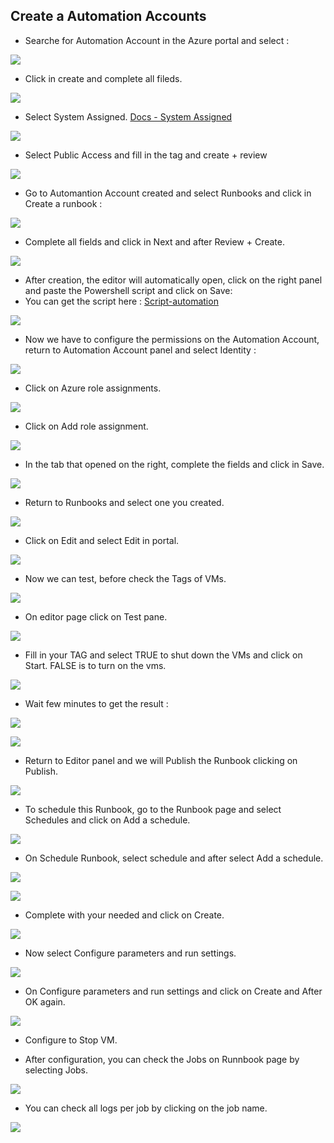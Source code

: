 ## Create a Automation Accounts

* Searche for Automation Account in the Azure portal and select : 

![](img/img01.png)

* Click in create and complete all fileds.

![](img/img02.png)

* Select System Assigned. [Docs - System Assigned](https://learn.microsoft.com/en-us/entra/identity/managed-identities-azure-resources/overview)

![](img/img03.png)

* Select Public Access and fill in the tag and create + review

![](img/img04.png)

* Go to Automantion Account created and select Runbooks and click in Create a runbook : 

![](img/img05.png)

* Complete all fields and click in Next and after Review + Create.

![](img/img06.png)

* After creation, the editor will automatically open, click on the right panel and paste the Powershell script and click on Save:
* You can get the script here : [Script-automation](script.ps1)

![](img/img07.png)

* Now we have to configure the permissions on the Automation Account, return to Automation Account panel and select Identity :

![](img/img08.png)

* Click on Azure role assignments.

![](img/img09.png)

* Click on Add role assignment.

![](img/img10.png)

* In the tab that opened on the right, complete the fields and click in Save.

![](img/img11.png)

* Return to Runbooks and select one you created.

![](img/img12.png)

* Click on Edit and select Edit in portal.

![](img/img13.png)

* Now we can test, before check the Tags of VMs.

![](img/img14.png)

* On editor page click on Test pane.

![](img/img15.png)

* Fill in your TAG and select TRUE to shut down the VMs and click on Start. FALSE is to turn on the vms.

![](img/img016.png)

* Wait few minutes to get the result :

![](img/img017.png)

![](img/img018.png)

* Return to Editor panel and we will Publish the Runbook clicking on Publish.

![](img/img019.png)

* To schedule this Runbook, go to the Runbook page and select Schedules and click on Add a schedule.

![](img/img020.png)

* On Schedule Runbook, select schedule and after select Add a schedule.

![](img/img021.png)

![](img/img022.png)

* Complete with your needed and click on Create.

![](img/img023.png)

* Now select Configure parameters and run settings.

![](img/img024.png)

* On Configure parameters and run settings and click on Create and After OK again.

![](img/img025.png)

* Configure to Stop VM.

* After configuration, you can check the Jobs on Runnbook page by selecting Jobs.

![](img/img026.png)

* You can check all logs per job by clicking on the job name.

![](img/img027.png)